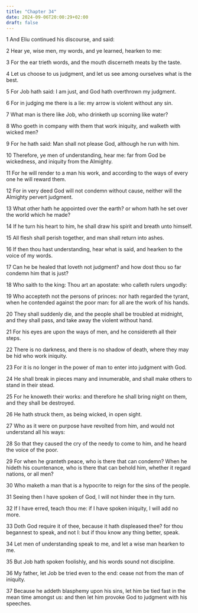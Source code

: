 ```yaml
---
title: "Chapter 34"
date: 2024-09-06T20:00:29+02:00
draft: false
---
```



1 And Eliu continued his discourse, and said:

2 Hear ye, wise men, my words, and ye learned, hearken to me:

3 For the ear trieth words, and the mouth discerneth meats by the taste.

4 Let us choose to us judgment, and let us see among ourselves what is the best.

5 For Job hath said: I am just, and God hath overthrown my judgment.

6 For in judging me there is a lie: my arrow is violent without any sin.

7 What man is there like Job, who drinketh up scorning like water?

8 Who goeth in company with them that work iniquity, and walketh with wicked men?

9 For he hath said: Man shall not please God, although he run with him.

10 Therefore, ye men of understanding, hear me: far from God be wickedness, and iniquity from the Almighty.

11 For he will render to a man his work, and according to the ways of every one he will reward them.

12 For in very deed God will not condemn without cause, neither will the Almighty pervert judgment.

13 What other hath he appointed over the earth? or whom hath he set over the world which he made?

14 If he turn his heart to him, he shall draw his spirit and breath unto himself.

15 All flesh shall perish together, and man shall return into ashes.

16 If then thou hast understanding, hear what is said, and hearken to the voice of my words.

17 Can he be healed that loveth not judgment? and how dost thou so far condemn him that is just?

18 Who saith to the king: Thou art an apostate: who calleth rulers ungodly:

19 Who accepteth not the persons of princes: nor hath regarded the tyrant, when he contended against the poor man: for all are the work of his hands.

20 They shall suddenly die, and the people shall be troubled at midnight, and they shall pass, and take away the violent without hand.

21 For his eyes are upon the ways of men, and he considereth all their steps.

22 There is no darkness, and there is no shadow of death, where they may be hid who work iniquity.

23 For it is no longer in the power of man to enter into judgment with God.

24 He shall break in pieces many and innumerable, and shall make others to stand in their stead.

25 For he knoweth their works: and therefore he shall bring night on them, and they shall be destroyed.

26 He hath struck them, as being wicked, in open sight.

27 Who as it were on purpose have revolted from him, and would not understand all his ways:

28 So that they caused the cry of the needy to come to him, and he heard the voice of the poor.

29 For when he granteth peace, who is there that can condemn? When he hideth his countenance, who is there that can behold him, whether it regard nations, or all men?

30 Who maketh a man that is a hypocrite to reign for the sins of the people.

31 Seeing then I have spoken of God, I will not hinder thee in thy turn.

32 If I have erred, teach thou me: if I have spoken iniquity, I will add no more.

33 Doth God require it of thee, because it hath displeased thee? for thou begannest to speak, and not I: but if thou know any thing better, speak.

34 Let men of understanding speak to me, and let a wise man hearken to me.

35 But Job hath spoken foolishly, and his words sound not discipline.

36 My father, let Job be tried even to the end: cease not from the man of iniquity.

37 Because he addeth blasphemy upon his sins, let him be tied fast in the mean time amongst us: and then let him provoke God to judgment with his speeches.


